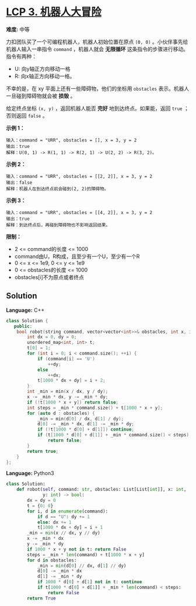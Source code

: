 # [LCP 3. 机器人大冒险](https://leetcode-cn.com/problems/programmable-robot/)

**难度:** 中等

力扣团队买了一个可编程机器人，机器人初始位置在原点 `(0, 0)` 。小伙伴事先给机器人输入一串指令 `command` ，机器人就会 **无限循环** 这条指令的步骤进行移动。指令有两种：
- U: 向y轴正方向移动一格
- R: 向x轴正方向移动一格。

不幸的是，在 xy 平面上还有一些障碍物，他们的坐标用 `obstacles` 表示。机器人一旦碰到障碍物就会被 **损毁** 。

给定终点坐标 `(x, y)` ，返回机器人能否 **完好** 地到达终点。如果能，返回 `true` ；否则返回 `false` 。

 **示例 1：** 

```
输入：command = "URR", obstacles = [], x = 3, y = 2
输出：true
解释：U(0, 1) -> R(1, 1) -> R(2, 1) -> U(2, 2) -> R(3, 2)。
```

 **示例 2：** 

```
输入：command = "URR", obstacles = [[2, 2]], x = 3, y = 2
输出：false
解释：机器人在到达终点前会碰到(2, 2)的障碍物。
```

 **示例 3：** 

```
输入：command = "URR", obstacles = [[4, 2]], x = 3, y = 2
输出：true
解释：到达终点后，再碰到障碍物也不影响返回结果。
```

 **限制：** 
- 2 <= command的长度 <= 1000
- command由U，R构成，且至少有一个U，至少有一个R
- 0 <= x <= 1e9, 0 <= y <= 1e9
- 0 <= obstacles的长度 <= 1000
- obstacles[i]不为原点或者终点

## Solution


**Language:** C++
```C++
class Solution {
   public:
    bool robot(string command, vector<vector<int>>& obstacles, int x, int y) {
        int dx = 0, dy = 0;
        unordered_map<int, int> t;
        t[0] = 1;
        for (int i = 0; i < command.size(); ++i) {
            if (command[i] == 'U')
                ++dy;
            else
                ++dx;
            t[1000 * dx + dy] = i + 2;
        }
        int _min = min(x / dx, y / dy);
        x -= _min * dx, y -= _min * dy;
        if (!t[1000 * x + y]) return false;
        int steps = _min * command.size() + t[1000 * x + y];
        for (auto d : obstacles) {
            _min = min(d[0] / dx, d[1] / dy);
            d[0] -= _min * dx, d[1] -= _min * dy;
            if (!t[1000 * d[0] + d[1]]) continue;
            if (t[1000 * d[0] + d[1]] + _min * command.size() < steps)
                return false;
        }
        return true;
    }
};
```

**Language:** Python3
```Python
class Solution:
    def robot(self, command: str, obstacles: List[List[int]], x: int,
              y: int) -> bool:
        dx = dy = 0
        t = {0: 0}
        for i, d in enumerate(command):
            if d == "U": dy += 1
            else: dx += 1
            t[1000 * dx + dy] = i + 1
        _min = min(x // dx, y // dy)
        x -= _min * dx
        y -= _min * dy
        if 1000 * x + y not in t: return False
        steps = _min * len(command) + t[1000 * x + y]
        for d in obstacles:
            _min = min(d[0] // dx, d[1] // dy)
            d[0] -= _min * dx
            d[1] -= _min * dy
            if 1000 * d[0] + d[1] not in t: continue
            if t[1000 * d[0] + d[1]] + _min * len(command) < steps:
                return False
        return True
```